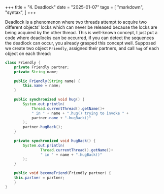 +++
title = "4. Deadlock"
date = "2025-01-07"
tags = [
    "markdown",
    "syntax",
]
+++

Deadlock is a phenomenon where two threads attempt to acquire two different objects' locks which can never be released because the locks are being
acquired by the other thread. This is well-known concept, I just put a code where deadlocks can be occurred, if you can detect 
the sequences the deadlock can occur, you already grasped this concept well. Supposed we create two object
`Friendly`, assigned their partners, and call `hug` of each object on each thread:

```java
class Friendly {
    private Friendly partner;
    private String name;
    
    public Friendly(String name) {
        this.name = name;
    }
    
    public synchronized void hug() {
        System.out.println(
            Thread.currentThread().getName()+
            " in " + name + ".hug() trying to invoke " +
            partner.name + ".hugBack()"
        );
        partner.hugBack();
    }
    
    private synchronized void hugBack() {
        System.out.println(
                Thread.currentThread().getName()+
                " in " + name + ".hugBack()"
        );
    }
    
    public void becomeFriend(Friendly partner) {
    this.partner = partner;
    }
}
```



